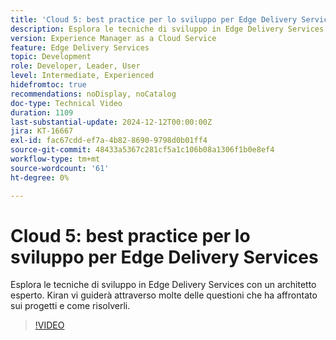 ```yaml
---
title: 'Cloud 5: best practice per lo sviluppo per Edge Delivery Services'
description: Esplora le tecniche di sviluppo in Edge Delivery Services con un architetto esperto.
version: Experience Manager as a Cloud Service
feature: Edge Delivery Services
topic: Development
role: Developer, Leader, User
level: Intermediate, Experienced
hidefromtoc: true
recommendations: noDisplay, noCatalog
doc-type: Technical Video
duration: 1109
last-substantial-update: 2024-12-12T00:00:00Z
jira: KT-16667
exl-id: fac67cdd-ef7a-4b82-8690-9798d0b01ff4
source-git-commit: 48433a5367c281cf5a1c106b08a1306f1b0e8ef4
workflow-type: tm+mt
source-wordcount: '61'
ht-degree: 0%

---
```


# Cloud 5: best practice per lo sviluppo per Edge Delivery Services

Esplora le tecniche di sviluppo in Edge Delivery Services con un architetto esperto. Kiran vi guiderà attraverso molte delle questioni che ha affrontato sui progetti e come risolverli.

>[!VIDEO](https://video.tv.adobe.com/v/3440978/?learn=on&enablevpops)
